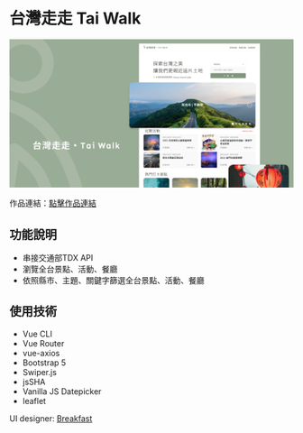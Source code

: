 # 台灣走走 Tai Walk
![image](https://github.com/ying30821/TaiWalk/blob/master/src/assets/images/readmePic.png?raw=true)

作品連結：[點擊作品連結](https://ying30821.github.io/TaiWalk/#/)

## 功能說明
- 串接交通部TDX API
- 瀏覽全台景點、活動、餐廳
- 依照縣市、主題、關鍵字篩選全台景點、活動、餐廳

## 使用技術
- Vue CLI
- Vue Router
- vue-axios
- Bootstrap 5
- Swiper.js
- jsSHA
- Vanilla JS Datepicker
- leaflet

UI designer: [Breakfast](https://www.figma.com/file/5HQAZ2bunGNKma2fwU0aNZ/The-F2E-3rd---Week1-%E5%8F%B0%E7%81%A3%E6%97%85%E9%81%8A%E6%99%AF%E9%BB%9E%E5%B0%8E%E8%A6%BD?node-id=0%3A1)
